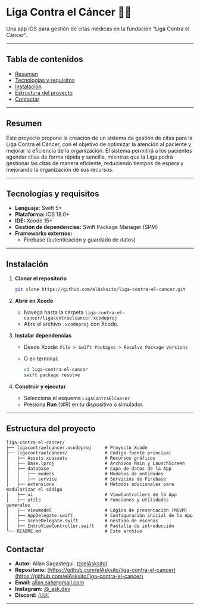 # Liga Contra el Cáncer 📱💙
Una app iOS para gestión de citas médicas en la fundación “Liga Contra el Cáncer”.

---

## Tabla de contenidos

- [Resumen](#resumen)
- [Tecnologías y requisitos](#tecnologías-y-requisitos)
- [Instalación](#instalación)
- [Estructura del proyecto](#estructura-del-proyecto)
- [Contactar](#contactar)

---

## Resumen

Este proyecto propone la creación de un sistema de gestión de citas para la Liga Contra el Cáncer, con el objetivo de optimizar la atención al paciente y mejorar la eficiencia de la organización. El sistema permitirá a los pacientes agendar citas de forma rápida y sencilla, mientras que la Liga podrá gestionar las citas de manera eficiente, reduciendo tiempos de espera y mejorando la organización de sus recursos.

---

## Tecnologías y requisitos

- **Lenguaje:** Swift 5+
- **Plataforma:** iOS 18.0+
- **IDE:** Xcode 15+
- **Gestión de dependencias:** Swift Package Manager (SPM)
- **Frameworks externos:**
    - Firebase (autenticación y guardado de datos)

---

## Instalación

1. **Clonar el repositorio**

   ```bash
   git clone https://github.com/elAsksito/liga-contra-el-cancer.git
   ```

2. **Abrir en Xcode**

    * Navega hasta la carpeta `liga-contra-el-cancer/ligacontraelcancer.xcodeproj`
    * Abre el archivo `.xcodeproj` con Xcode.

3. **Instalar dependencias**

    * Desde Xcode: `File > Swift Packages > Resolve Package Versions`
    * O en terminal:

      ```bash
      cd liga-contra-el-cancer
      swift package resolve
      ```

4. **Construir y ejecutar**

    * Selecciona el esquema `LigaContraElCancer`
    * Presiona **Run** (⌘R) en tu dispositivo o simulador.

---


## Estructura del proyecto

```
liga-contra-el-cancer/
├── ligacontraelcancer.xcodeproj     # Proyecto Xcode
├── ligacontraelcancer/              # Código fuente principal
│   ├── Assets.xcassets              # Recursos gráficos
│   ├── Base.lproj                   # Archivos Main y LaunchScreen
│   ├── database                     # Capa de datos de la App
│   │   ├── models                   # Modelos de entidades
│   │   ├── service                  # Servicios de Firebase
│   ├── extensions                   # Métodos adicionales para modularizar el código
│   ├── ui                           # ViewControllers de la App
│   ├── utils                        # Funciones y utilidades generales
│   ├── viewmodel                    # Lógica de presentación (MVVM)
│   ├── AppDelegate.swift            # Configuración inicial de la App
│   ├── SceneDelegate.swift          # Gestión de escenas
│   ├── IntroViewController.swift    # Pantalla de introducción
└── README.md                        # Este archivo
```

## Contactar

* **Autor:** Allan Sagastegui. ([@elAsksito](https://github.com/elAsksito))
* **Repositorio:** [https://github.com/elAsksito/liga-contra-el-cancer](https://github.com/elAsksito/liga-contra-el-cancer)
* **Email:** [allxn.sxh@gmail.com](mailto:allxn.sxh@gmail.com)
* **Instagram:** [@_ask.dev](https://www.instagram.com/_ask.dev/)
* **Discord:** [𝔸𝕊𝕂](https://discord.gg/r5xgVvqS3B)

---
